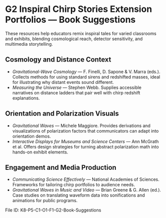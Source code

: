 # G2 Inspiral Chirp Stories Extension Portfolios — Book Suggestions

These resources help educators remix inspiral tales for varied classrooms and exhibits, blending cosmological reach, detector sensitivity, and multimedia storytelling.

## Cosmology and Distance Context
- *Gravitational-Wave Cosmology* — F. Finelli, D. Sapone & V. Marra (eds.). Collects methods for using standard sirens and redshifted masses, ideal for illustrating why distant events sound different.
- *Measuring the Universe* — Stephen Webb. Supplies accessible narratives on distance ladders that pair well with chirp redshift explanations.

## Orientation and Polarization Visuals
- *Gravitational Waves* — Michele Maggiore. Provides derivations and visualizations of polarization factors that communicators can adapt into orientation demos.
- *Interactive Displays for Museums and Science Centers* — Ann McGrath et al. Offers design strategies for turning abstract polarization math into hands-on exhibit elements.

## Engagement and Media Production
- *Communicating Science Effectively* — National Academies of Sciences. Frameworks for tailoring chirp portfolios to audience needs.
- *Gravitational Waves in Music and Video* — Brian Greene & G. Allen (ed.). Case studies on translating waveform data into sonifications and animations for public programs.

File ID: K8-P5-C1-O1-F1-G2-Book-Suggestions
